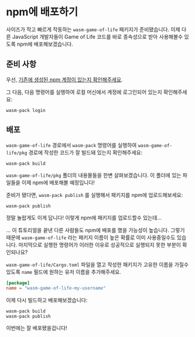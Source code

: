 # npm에 배포하기

사이즈가 작고 빠르게 작동하는 `wasm-game-of-life` 패키지가 준비됐습니다. 이제 다른 JavaScript 개발자들이 Game of Life 코드를 바로 종속성으로 받아 사용해볼수 있도록 npm에 배포해보겠습니다.

## 준비 사항

우선, [기존에 생성된 npm 계정이 있는지 확인해주세요](https://www.npmjs.com/signup).

그 다음, 다음 명령어를 실행하여 로컬 머신에서 계정에 로그인되어 있는지 확인해주세요:

```
wasm-pack login
```

## 배포

`wasm-game-of-life` 경로에서 `wasm-pack` 명령어를 실행하여 `wasm-game-of-life/pkg` 경로에 작성한 코드가 잘 빌드돼 있는지 확인해주세요:

```
wasm-pack build
```

`wasm-game-of-life/pkg` 폴더의 내용물들을 한변 살펴보겠습니다. 이 폴더에 있는 파일들을 이제 npm에 배포해볼 예정입니다!

준비가 됐다면, `wasm-pack publish` 를 실행해서 패키지를 npm에 업로드해보세요:

```
wasm-pack publish
```

정말 놀랍게도 이게 답니다! 이렇게 npm에 패키지를 업로드할수 있는데...

... 이 튜토리얼을 끝낸 다른 사람들도 npm에 배포를 했을 가능성이 높습니다. 그렇기 때문에 `wasm-game-of-life` 라는 패키지 이름이 높은 확률로 이미 사용중일수도 있습니다. 마지막으로 실행한 명령어가 이러한 이유로 성공적으로 실행되지 못한 부분이 확인되나요?

`wasm-game-of-life/Cargo.toml` 파일을 열고 작성한 패키지가 고유한 이름을 가질수 있도록 `name` 필드에 원하는 유저 이름을 추가해주세요.

```toml
[package]
name = "wasm-game-of-life-my-username"
```

이제 다시 빌드하고 배포해보겠습니다:

```
wasm-pack build
wasm-pack publish
```

이번에는 잘 배포됐을겁니다!